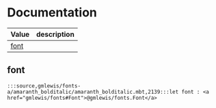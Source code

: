 # Documentation
|Value|description|
|---|---|
|[font](#font)||

## font

```moonbit
:::source,gmlewis/fonts-a/amaranth_bolditalic/amaranth_bolditalic.mbt,2139:::let font : <a href="gmlewis/fonts#Font">@gmlewis/fonts.Font</a>
```

